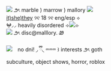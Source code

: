 ![](https://files.catbox.moe/9xbq0s.gif) ౨ৎ marble ) marrow ) mallory ![](https://files.catbox.moe/qqtd24.gif)
<br/>[it)she)they](https://prns.cc/sjjma) ୨୧ 18 ୨୧ eng/esp ⟡<br/>
𖤍⸝⸝ heavily disordered
⟢![](https://files.catbox.moe/52hbiy.gif)⟣
<br/>![](https://files.catbox.moe/kq8wi5.gif) 
౨ৎ disc@malllory. Ꮺ
<br/><br/>
![](https://files.catbox.moe/2n01wz.gif)⠀
no dni! ◞ ྀི◟ ⏔⏔⏔ ꒱ interests ౨ৎ goth <br/>
subculture, object shows, horror, roblox